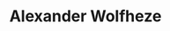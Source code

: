 ---
id: 10
title: 'Alexander Wolfheze'
description: 'Alexander Wolfheze studeerde Semitische Talen en Culturen en promoveerde cum laude in de Geesteswetenschappen aan de Universiteit Leiden. Zijn huidige interdisciplinaire specialisaties zijn premoderne epistemologie en Traditionalistische filosofie.'
keyword: Schrijver
image: avatar.webp
---